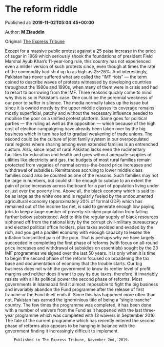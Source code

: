 
# The reform riddle

Published at: **2019-11-02T05:04:45+00:00**

Author: **M Ziauddin**

Original: [The Express Tribune](https://tribune.com.pk/story/2091706/6-the-reform-riddle/)

Except for a massive public protest against a 25 paisa increase in the price of sugar in 1969 which seriously shook the foundations of president Field Marshal Ayub Khan’s 11-year-long rule, this country has not experienced even a milder version of such protests since, even though at times the rate of the commodity had shot up to as high as 25-26%. And interestingly, Pakistan has never suffered what are called the “IMF riots” — the term coined to describe waves of protests witnessed by developing countries throughout the 1980s and 1990s, when many of them were in crisis and had to resort to borrowing from the IMF.
Three reasons quickly come to mind why this is so in Pakistan’s case. One could be the perennial weakness of our poor to suffer in silence. The media normally takes up the issue but since it is owned mostly by the upper middle classes its coverage remains mostly superficial, patchy and without the necessary influence needed to mobilise the poor on a unified protest platform. Same goes for political parties — the ruling as well as the opposition — which because of the high cost of election campaigning have already been taken over by the big business which in turn has led to gradual weakening of trade unions.
The second could be the culture of joint family system in our overpopulated rural regions where sharing among even extended families is an entrenched custom. Also, since most of rural Pakistan lacks even the rudimentary facilities for education and health and goes without adequate supplies of utilities like electricity and gas, the budgets of most rural families remain protected from vagaries of normal across-the-board price increases and withdrawal of subsidies.
Remittances accruing to lower middle class families could also be counted as one of the reasons. Such families may not be large in numbers, but could still be enough to subdue to an extent the pain of price increases across the board for a part of population living under or just over the poverty line.
Above all, the black economy which is said to be as large as the white one and is regularly fueled by the undocumented agricultural economy (approximately 20% of formal GDP) which has remained out of the income tax net, is said to generate enough low paying jobs to keep a large number of poverty-stricken population from falling further below subsistence. Add to this the regular supply of black resources siphoned off from the national kitty by the corrupt civil-military bureaucracy and elected political office holders, plus taxes avoided and evaded by the rich, and you get a parallel economy with enough capacity to lessen the inflation transmitted pain of the poor.
That is perhaps why we have largely succeeded in completing the first phase of reforms (with focus on all-round price increases and withdrawal of subsidies on essentials) sought by the 23 IMF programmes we signed over the last 50 years.
It is only when it is time to begin the second phase of the reform focused on broadening the tax base and documentation of economy that the trouble starts. Our big business does not wish the government to know its rentier level of profit margins and neither does it want to pay its due taxes, therefore, it invariably resists with all its political power the second phase of reforms. Most governments in Islamabad find it almost impossible to fight the big business and invariably abandon the Fund programme after the release of first tranche or the Fund itself ends it. Since this has happened more often than not, Pakistan has earned the ignominious title of being a “single tranche” country. The few times the programme was completed, it has been done with a number of waivers from the Fund as it happened with the last three-year programme which was completed with 13 waivers in September 2016. The fate of the current programme which has recently entered the second phase of reforms also appears to be hanging in balance with the government finding it increasingly difficult to implement.

        Published in The Express Tribune, November 2nd, 2019.
      
